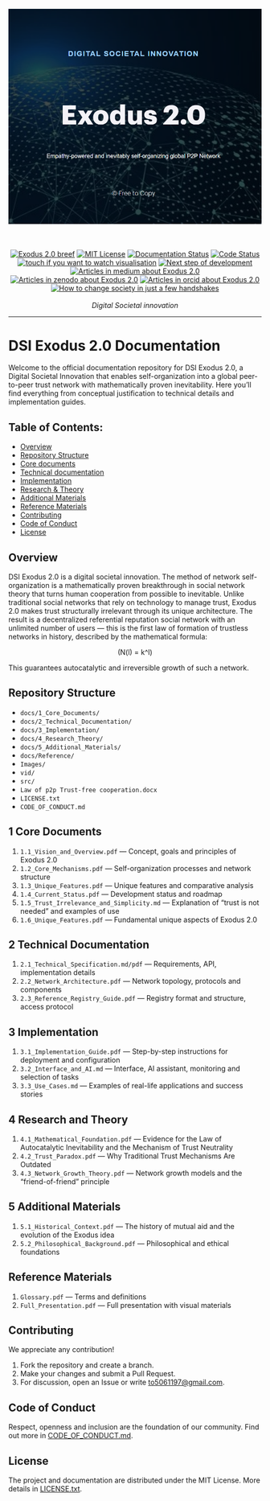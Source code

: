 <kbd><img src="Images/Exodus head.png"/></kbd>

<p align="center">
   <br />
   <br />
   <a href="https://exodus.tilda.ws/exodus20breef"><img src="https://img.shields.io/badge/Exodus_2.0_breef-blue.svg?style=flat" alt="Exodus 2.0 breef"></a>
   <a href="LICENSE"><img src="https://img.shields.io/badge/license-MIT-red.svg?style=flat" alt="MIT License"></a>
   <a href="https://drive.google.com/drive/folders/13CP_gggqIFxYNSR7QphnjMta-S0DmrVk?usp=sharing"><img src="https://img.shields.io/badge/docs-passing-dark_green.svg" alt="Documentation Status"></a>
   <a href="https://drive.google.com/drive/folders/13CP_gggqIFxYNSR7QphnjMta-S0DmrVk?usp=sharing"><img src="https://img.shields.io/badge/code-searching_for_developer-dark_green.svg" alt="Code Status"></a>
   <a href="https://drive.google.com/file/d/1PesAz9e9EryGAzxUqzBvDSeizVEdaXSs/view"><img src="https://img.shields.io/badge/visualisation-watch-purple.svg?style=flat" alt="touch if you want to watch visualisation"></a>
   <a href="Images/nextstep.png"><img src="https://img.shields.io/badge/dev_progress-yellow.svg?style=flat" alt="Next step of development"></a>
   <a href="https://medium.com/@andrei.lubalin"><img src="https://img.shields.io/badge/article-medium-orange.svg" alt="Articles in medium about Exodus 2.0"></a>
   <a href="https://zenodo.org/records/15776003"><img src="https://img.shields.io/badge/article-zenodo-blue.svg" alt="Articles in zenodo about Exodus 2.0"></a>
   <a href="https://orcid.org/0009-0001-7295-9603"><img src="https://img.shields.io/badge/article-orcid-green.svg" alt="Articles in orcid about Exodus 2.0"></a>
   <a href="https://www.youtube.com/watch?v=4T8omBLrbbM&ab_channel=TEDxTalks"><img src="https://img.shields.io/youtube/channel/views/UCsT0YIqwnpJCM-mx7-gSA4Q" alt="How to change society in just a few handshakes"></a>
   <br />
   <br />
   <i>Digital Societal innovation</i>
</p>
<hr />

# DSI Exodus 2.0 Documentation

Welcome to the official documentation repository for DSI Exodus 2.0, a Digital Societal Innovation that enables self-organization into a global peer-to-peer trust network with mathematically proven inevitability. 
Here you’ll find everything from conceptual justification to technical details and implementation guides.

## Table of Contents:

- [Overview](#overview)
- [Repository Structure](#repository-structure)
- [Core documents](#1-core-documents)
- [Technical documentation](#2-technical-documentation)
- [Implementation](#3-implementation)
- [Research & Theory](#4-research-and-theory)
- [Additional Materials](#5-additional-materials)
- [Reference Materials](#reference-materials)
- [Contributing](#contributing)
- [Code of Conduct](#code-of-conduct)
- [License](#license)
   
## Overview
DSI Exodus 2.0 is a digital societal innovation. The method of network self-organization is a mathematically proven breakthrough in social network theory that turns human cooperation from possible to inevitable. Unlike traditional social networks that rely on technology to manage trust, Exodus 2.0 makes trust structurally irrelevant through its unique architecture. The result is a decentralized referential reputation social network with an unlimited number of users — this is the first law of formation of trustless networks in history, described by the mathematical formula:
<p align="center">(N(l) = k^l)</p>
This guarantees autocatalytic and irreversible growth of such a network.

</p>

## Repository Structure

- `docs/1_Core_Documents/`
- `docs/2_Technical_Documentation/`
- `docs/3_Implementation/`
- `docs/4_Research_Theory/`
- `docs/5_Additional_Materials/`
- `docs/Reference/`
- `Images/`
- `vid/`
- `src/`
- `Law of р2р Trust-free cooperation.docx`
- `LICENSE.txt`
- `CODE_OF_CONDUCT.md`
 
## 1 Core Documents 

1. `1.1_Vision_and_Overview.pdf` — Concept, goals and principles of Exodus 2.0
2. `1.2_Core_Mechanisms.pdf` — Self-organization processes and network structure
3. `1.3_Unique_Features.pdf` — Unique features and comparative analysis
4. `1.4_Current_Status.pdf` — Development status and roadmap
5. `1.5_Trust_Irrelevance_and_Simplicity.md` — Explanation of “trust is not needed” and examples of use
6. `1.6_Unique_Features.pdf` — Fundamental unique aspects of Exodus 2.0
     
## 2 Technical Documentation

1.  `2.1_Technical_Specification.md/pdf` — Requirements, API, implementation details
2.  `2.2_Network_Architecture.pdf` — Network topology, protocols and components
3.  `2.3_Reference_Registry_Guide.pdf` — Registry format and structure, access protocol

## 3 Implementation
   
1.  `3.1_Implementation_Guide.pdf` — Step-by-step instructions for deployment and configuration
2.  `3.2_Interface_and_AI.md` — Interface, AI assistant, monitoring and selection of tasks
3.  `3.3_Use_Cases.md` — Examples of real-life applications and success stories
      
## 4 Research and Theory

1.  `4.1_Mathematical_Foundation.pdf` — Evidence for the Law of Autocatalytic Inevitability and the Mechanism of Trust Neutrality
2.  `4.2_Trust_Paradox.pdf` — Why Traditional Trust Mechanisms Are Outdated
3.  `4.3_Network_Growth_Theory.pdf` — Network growth models and the “friend-of-friend” principle

## 5 Additional Materials
   
1.  `5.1_Historical_Context.pdf` — The history of mutual aid and the evolution of the Exodus idea
2.  `5.2_Philosophical_Background.pdf` — Philosophical and ethical foundations

## Reference Materials

1.  `Glossary.pdf` — Terms and definitions
2.  `Full_Presentation.pdf` — Full presentation with visual materials

   ## Contributing

We appreciate any contribution!
1.	Fork the repository and create a branch.
2.	Make your changes and submit a Pull Request.
3.	For discussion, open an Issue or write to5061197@gmail.com.


   ## Code of Conduct
    
Respect, openness and inclusion are the foundation of our community. Find out more in [CODE_OF_CONDUCT.md](CODE_OF_CONDUCT).
     

   ## License
The project and documentation are distributed under the MIT License. More details in [LICENSE.txt](LICENSE).

